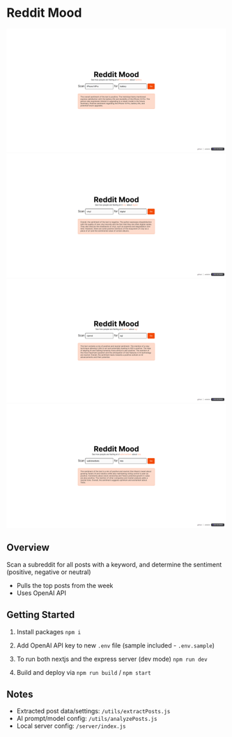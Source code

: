 # Reddit Mood

<img src="/public/readme/1 - iphone.png">  
<img src="/public/readme/2 - vinyl.png">  
<img src="/public/readme/3 - openai.png">  
<img src="/public/readme/4 - wsb.png">  

## Overview

Scan a subreddit for all posts with a keyword, and determine the sentiment (positive, negative or neutral)

- Pulls the top posts from the week
- Uses OpenAI API


## Getting Started

1. Install packages `npm i`

2. Add OpenAI API key to new `.env` file (sample included - `.env.sample`)

3. To run both nextjs and the express server (dev mode) `npm run dev`

4. Build and deploy via `npm run build` / `npm start`

## Notes

- Extracted post data/settings: `/utils/extractPosts.js`
- AI prompt/model config: `/utils/analyzePosts.js`
- Local server config: `/server/index.js`

